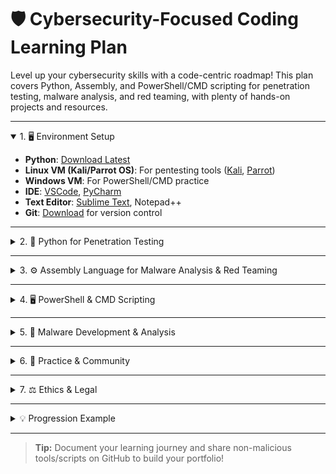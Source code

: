 # 🛡️ Cybersecurity-Focused Coding Learning Plan

Level up your cybersecurity skills with a code-centric roadmap! This plan covers Python, Assembly, and PowerShell/CMD scripting for penetration testing, malware analysis, and red teaming, with plenty of hands-on projects and resources.

---

<details open>
<summary>1. 🖥️ Environment Setup</summary>

- **Python**: [Download Latest](https://www.python.org/downloads/)
- **Linux VM (Kali/Parrot OS)**: For pentesting tools ([Kali](https://www.kali.org/get-kali/), [Parrot](https://www.parrotsec.org/download/))
- **Windows VM**: For PowerShell/CMD practice
- **IDE**: [VSCode](https://code.visualstudio.com/), [PyCharm](https://www.jetbrains.com/pycharm/)
- **Text Editor**: [Sublime Text](https://www.sublimetext.com/), Notepad++
- **Git**: [Download](https://git-scm.com/downloads) for version control

</details>

---

<details>
<summary>2. 🐍 Python for Penetration Testing</summary>

### Foundations (2-4 weeks)
- Python syntax, data structures, functions, modules
- File and network operations
- Exception handling

**Resources:**
- [Python.org Tutorials](https://docs.python.org/3/tutorial/)
- [Codecademy: Learn Python 3](https://www.codecademy.com/learn/learn-python-3)
- [Coursera: Python for Everybody (Free to Audit)](https://www.coursera.org/specializations/python)
- [Automate the Boring Stuff with Python](https://automatetheboringstuff.com/)

### Cybersecurity & Pentesting Libraries (4-8 weeks)
- Key libraries: `socket`, `os`, `subprocess`, `requests`, `scapy`
- Scripting: port scanners, brute forcers, enumeration tools
- Parse & manipulate network packets

**Resources:**
- [TryHackMe: Python for Pentesting](https://tryhackme.com/room/pythonforpentesting)
- [HackTheBox Academy: Python for Pentesters](https://academy.hackthebox.com/course/preview/python-for-pentesters)
- [Real Python: Networking with Python](https://realpython.com/python-sockets/)

### Projects
- Port scanner
- SSH brute forcer
- Packet sniffer
- Directory/file brute forcer

</details>

---

<details>
<summary>3. ⚙️ Assembly Language for Malware Analysis & Red Teaming</summary>

### Foundations (2-4 weeks)
- Learn x86/x64 assembly basics
- CPU registers, memory, stack/heap, instructions
- Write simple programs (Hello World, loops, arithmetic)

**Resources:**
- [PC Assembly Language (PDF)](https://www.paulcarter.com/pcasm/)
- [OpenSecurityTraining: Intro to x86](https://www.opensecuritytraining.info/IntroX86.html)
- [YouTube: x86 Assembly Crash Course](https://www.youtube.com/watch?v=75gBFiFtAb8)
- [Online x86 Emulator](https://copy.sh/v86/)

### Malware Development Concepts (6-12 weeks)
- Shellcode creation and injection
- Reverse engineering (use Ghidra, IDA Free, Radare2)
- Windows/Linux system calls

**Resources:**
- [Malware Unicorn’s RE101 Workshop](https://malwareunicorn.org/workshops/re101.html)
- [OpenSecurityTraining: Intro to Reverse Engineering](https://www.opensecuritytraining.info/IntroReverseEngineering.html)
- [Practical Malware Analysis Labs (Free)](https://practicalmalwareanalysis.com/labs/)
- [Ghidra Ninja: Beginner Ghidra RE](https://ghidra.re/)

> **⚠️ Note:** Always use a safe, isolated lab environment for malware research.

</details>

---

<details>
<summary>4. 🖥️ PowerShell & CMD Scripting</summary>

### Foundations (2-4 weeks)
- Basic commands, loops, variables, functions
- File, process, and network management

**Resources:**
- [Microsoft PowerShell Docs](https://docs.microsoft.com/powershell/)
- [Microsoft Learn: PowerShell Modules](https://learn.microsoft.com/en-us/powershell/scripting/learn/)
- [HackTricks PowerShell](https://book.hacktricks.xyz/windows/pentesting-with-powershell)
- [SS64 CMD Reference](https://ss64.com/nt/)

### Cybersecurity Applications (4-8 weeks)
- Automate enumeration/privilege escalation
- Scripts for Active Directory recon, lateral movement
- Obfuscation for AV evasion

**Resources:**
- [TryHackMe: Windows Privilege Escalation](https://tryhackme.com/room/windowsprivesc)
- [YouTube: PowerShell for Pentesters](https://www.youtube.com/playlist?list=PLBf0hzazHTGZcBCRqQmJ3H5cXKkQ4PBpt)

### Projects
- User/group enumeration script
- Automated log parser
- Custom reverse shell

</details>

---

<details>
<summary>5. 🦠 Malware Development & Analysis</summary>

- [Malware Analysis Tutorials (YouTube)](https://www.youtube.com/results?search_query=malware+analysis+tutorial)
- [Reverse Engineering Malware (Coursera, Free to Audit)](https://www.coursera.org/learn/reverse-engineering)
- [Zero2Automated: Malware Analysis Course](https://www.zero2automated.com/) (Paid, [Free Blog](https://blog.zero2automated.com/))

</details>

---

<details>
<summary>6. 👾 Practice & Community</summary>

- [TryHackMe](https://tryhackme.com/)
- [HackTheBox](https://www.hackthebox.com/)
- [PicoCTF](https://picoctf.org/)
- [Red Team Village Discord](https://discord.gg/rtv)
- [r/Netsec](https://reddit.com/r/netsec)
- [r/Malware](https://reddit.com/r/Malware)

</details>

---

<details>
<summary>7. ⚖️ Ethics & Legal</summary>

- **Always follow ethical guidelines.**
- Use your skills _only_ in authorized environments and for educational/research purposes.

</details>

---

<details>
<summary>💡 Progression Example</summary>

- **Python**: Build tools & automate tasks
- **PowerShell/CMD**: Master Windows scripting & automation
- **Assembly**: Reverse engineer & understand malware at the lowest level

</details>

---

> **Tip:** Document your learning journey and share non-malicious tools/scripts on GitHub to build your portfolio!
